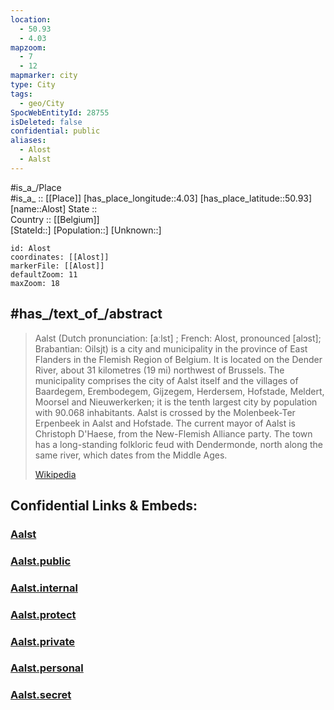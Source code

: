 ```yaml
---
location:
  - 50.93
  - 4.03
mapzoom:
  - 7
  - 12
mapmarker: city
type: City
tags:
  - geo/City
SpocWebEntityId: 28755
isDeleted: false
confidential: public
aliases:
  - Alost
  - Aalst
---
```



#is_a_/Place  
#is_a_ :: [[Place]] 
[has_place_longitude::4.03] 
[has_place_latitude::50.93] 
[name::Alost] 
State ::  
Country :: [[Belgium]]  
[StateId::] 
[Population::] 
[Unknown::] 


```leaflet
id: Alost
coordinates: [[Alost]] 
markerFile: [[Alost]] 
defaultZoom: 11 
maxZoom: 18
```


## #has_/text_of_/abstract 


> Aalst (Dutch pronunciation: [aːlst] ; French: Alost, pronounced [alɔst]; Brabantian: Oilsjt) is a city and municipality in the province of East Flanders in the Flemish Region of Belgium. It is located on the Dender River, about 31 kilometres (19 mi) northwest of Brussels. The municipality comprises the city of Aalst itself and the villages of Baardegem, Erembodegem, Gijzegem, Herdersem, Hofstade, Meldert, Moorsel and Nieuwerkerken; it is the tenth largest city by population with  90.068 inhabitants. Aalst is crossed by the Molenbeek-Ter Erpenbeek in Aalst and Hofstade. The current mayor of Aalst is Christoph D'Haese, from the New-Flemish Alliance party. The town has a long-standing folkloric feud with Dendermonde, north along the same river, which dates from the Middle Ages.
>
> [Wikipedia](https://en.wikipedia.org/wiki/Aalst,%20Belgium)


## Confidential Links & Embeds: 

### [Aalst](/_Standards/Earth/Continent/Europe/Europe~West/Belgium/Regions~Belgium/Vlaanderen/counties~Vlaanderen/East_Flanders/cities~Oost-Vlaanderen/Aalst.md) 

### [Aalst.public](/_public/Earth/Continent/Europe/Europe~West/Belgium/Regions~Belgium/Vlaanderen/counties~Vlaanderen/East_Flanders/cities~Oost-Vlaanderen/Aalst.public.md) 

### [Aalst.internal](/_internal/Earth/Continent/Europe/Europe~West/Belgium/Regions~Belgium/Vlaanderen/counties~Vlaanderen/East_Flanders/cities~Oost-Vlaanderen/Aalst.internal.md) 

### [Aalst.protect](/_protect/Earth/Continent/Europe/Europe~West/Belgium/Regions~Belgium/Vlaanderen/counties~Vlaanderen/East_Flanders/cities~Oost-Vlaanderen/Aalst.protect.md) 

### [Aalst.private](/_private/Earth/Continent/Europe/Europe~West/Belgium/Regions~Belgium/Vlaanderen/counties~Vlaanderen/East_Flanders/cities~Oost-Vlaanderen/Aalst.private.md) 

### [Aalst.personal](/_personal/Earth/Continent/Europe/Europe~West/Belgium/Regions~Belgium/Vlaanderen/counties~Vlaanderen/East_Flanders/cities~Oost-Vlaanderen/Aalst.personal.md) 

### [Aalst.secret](/_secret/Earth/Continent/Europe/Europe~West/Belgium/Regions~Belgium/Vlaanderen/counties~Vlaanderen/East_Flanders/cities~Oost-Vlaanderen/Aalst.secret.md)

